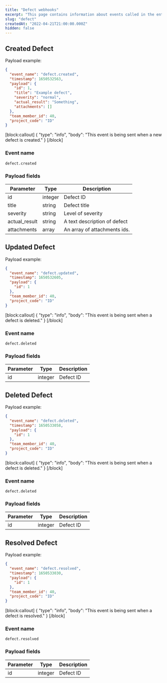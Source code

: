 ```yaml
---
title: "Defect webhooks"
excerpt: "This page contains information about events called in the entity Defect"
slug: "defect"
createdAt: "2022-04-21T21:00:00.000Z"
hidden: false
---
```


## Created Defect

Payload example:

```json
{
  "event_name": "defect.created",
  "timestamp": 1650532563,
  "payload": {
    "id": 1,
    "title": "Example defect",
    "severity": "normal",
    "actual_result": "Something",
    "attachments": []
  },
  "team_member_id": 40,
  "project_code": "ID"
}
```
[block:callout]
{
  "type": "info",
  "body": "This event is being sent when a new defect is created."
}
[/block]

### Event name

`defect.created`

### Payload fields

| Parameter     | Type   | Description                      |
|---------------|--------|----------------------------------|
| id            | integer    | Defect ID                        |
| title         | string | Defect title                     |
| severity      | string    | Level of severity                |
| actual_result | string | A text description of defect     |
| attachments   | array  | An array of attachments ids.     |

## Updated Defect

Payload example:

```json
{
  "event_name": "defect.updated",
  "timestamp": 1650532605,
  "payload": {
    "id": 1
  },
  "team_member_id": 40,
  "project_code": "ID"
}
```
[block:callout]
{
  "type": "info",
  "body": "This event is being sent when a defect is deleted."
}
[/block]

### Event name

`defect.deleted`

### Payload fields

| Parameter | Type | Description |
|-----------|------|-------------|
| id        | integer  | Defect ID   |

## Deleted Defect

Payload example:

```json
{
  "event_name": "defect.deleted",
  "timestamp": 1650533058,
  "payload": {
    "id": 1
  },
  "team_member_id": 40,
  "project_code": "ID"
}
```
[block:callout]
{
  "type": "info",
  "body": "This event is being sent when a defect is deleted."
}
[/block]

### Event name

`defect.deleted`

### Payload fields

| Parameter | Type | Description |
|-----------|------|-------------|
| id        | integer  | Defect ID   |

## Resolved Defect

Payload example:

```json
{
  "event_name": "defect.resolved",
  "timestamp": 1650533030,
  "payload": {
    "id": 1
  },
  "team_member_id": 40,
  "project_code": "ID"
}
```
[block:callout]
{
  "type": "info",
  "body": "This event is being sent when a defect is resolved."
}
[/block]

### Event name

`defect.resolved`

### Payload fields

| Parameter | Type | Description |
|-----------|------|-------------|
| id        | integer  | Defect ID   |
